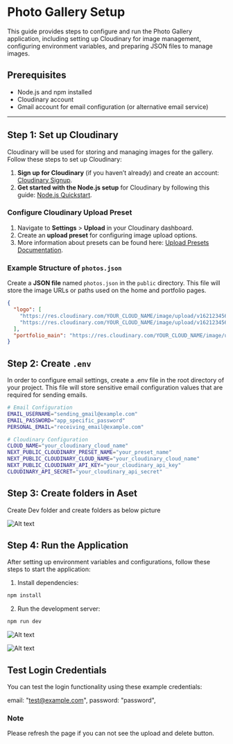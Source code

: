 # Photo Gallery Setup

This guide provides steps to configure and run the Photo Gallery application, including setting up Cloudinary for image management, configuring environment variables, and preparing JSON files to manage images.

## Prerequisites

- Node.js and npm installed
- Cloudinary account
- Gmail account for email configuration (or alternative email service)

---

## Step 1: Set up Cloudinary

Cloudinary will be used for storing and managing images for the gallery. Follow these steps to set up Cloudinary:

1. **Sign up for Cloudinary** (if you haven’t already) and create an account: [Cloudinary Signup](https://cloudinary.com/users/register_free).
2. **Get started with the Node.js setup** for Cloudinary by following this guide: [Node.js Quickstart](https://cloudinary.com/documentation/node_quickstart).

### Configure Cloudinary Upload Preset

1. Navigate to **Settings** > **Upload** in your Cloudinary dashboard.
2. Create an **upload preset** for configuring image upload options.
3. More information about presets can be found here: [Upload Presets Documentation](https://cloudinary.com/documentation/upload_presets).

### Example Structure of `photos.json`

Create a **JSON file** named `photos.json` in the `public` directory. This file will store the image URLs or paths used on the home and portfolio pages.

```json
{
  "logo": [
    "https://res.cloudinary.com/YOUR_CLOUD_NAME/image/upload/v1621234567/logo1.jpg",
    "https://res.cloudinary.com/YOUR_CLOUD_NAME/image/upload/v1621234567/logo2.jpg"
  ],
  "portfolio_main": "https://res.cloudinary.com/YOUR_CLOUD_NAME/image/upload/v1621234567/portfolio_main.jpg"
}
```

## Step 2: Create `.env`

In order to configure email settings, create a .env file in the root directory of your project. This file will store sensitive email configuration values that are required for sending emails.

```bash
# Email Configuration
EMAIL_USERNAME="sending_gmail@example.com"
EMAIL_PASSWORD="app_specific_password"
PERSONAL_EMAIL="receiving_email@example.com"

# Cloudinary Configuration
CLOUD_NAME="your_cloudinary_cloud_name"
NEXT_PUBLIC_CLOUDINARY_PRESET_NAME="your_preset_name"
NEXT_PUBLIC_CLOUDINARY_CLOUD_NAME="your_cloudinary_cloud_name"
NEXT_PUBLIC_CLOUDINARY_API_KEY="your_cloudinary_api_key"
CLOUDINARY_API_SECRET="your_cloudinary_api_secret"
```
## Step 3: Create folders in Aset

Create Dev folder and create folders as below picture

![Alt text](https://res.cloudinary.com/dxk7brqop/image/upload/v1730693195/Screenshot_2024-11-03_at_10.56.27_PM_ieiwvm.png)

## Step 4: Run the Application

After setting up environment variables and configurations, follow these steps to start the application:

1. Install dependencies:
```bash
npm install
```

2. Run the development server:
```bash
npm run dev
```

![Alt text](https://res.cloudinary.com/dxk7brqop/image/upload/v1726944926/Screenshot_2024-09-21_at_2.54.08_PM_b18vpi.png)

![Alt text](https://res.cloudinary.com/dxk7brqop/image/upload/v1726945176/Image_9-21-24_at_2.53_PM_vyci2u.jpg)

## Test Login Credentials

You can test the login functionality using these example credentials:

email: "test@example.com",
password: "password",

### Note 

Please refresh the page if you can not see the upload and delete button.
